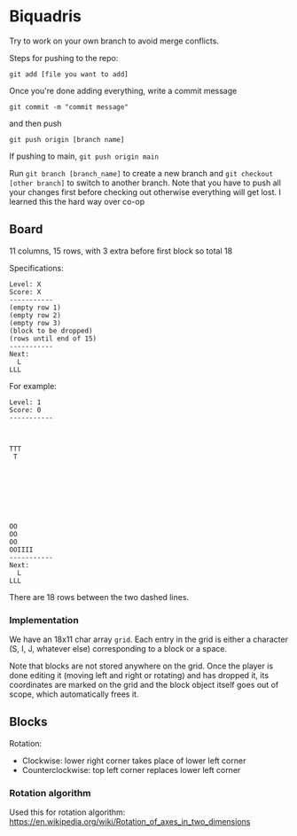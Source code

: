 # Biquadris

Try to work on your own branch to avoid merge conflicts.

Steps for pushing to the repo:
```
git add [file you want to add]
```
Once you're done adding everything, write a commit message
```
git commit -m "commit message"
```
and then push
```
git push origin [branch name]
```
If pushing to main, `git push origin main`

Run `git branch [branch_name]` to create a new branch and `git checkout [other branch]` to switch to another branch. Note that you have to push all your changes first before checking out otherwise everything will get lost. I learned this the hard way over co-op

## Board
11 columns, 15 rows, with 3 extra before first block so total 18

Specifications:

```
Level: X
Score: X
-----------
(empty row 1)
(empty row 2)
(empty row 3)
(block to be dropped)
(rows until end of 15)
-----------
Next:
  L
LLL
```

For example:
```
Level: 1
Score: 0
-----------



TTT
 T








OO
OO
OO
OOIIII
-----------
Next:
  L
LLL
```

There are 18 rows between the two dashed lines.

### Implementation

We have an 18x11 char array `grid`. Each entry in the grid is either a character (S, I, J, whatever else) corresponding to a block or a space.

Note that blocks are not stored anywhere on the grid. Once the player is done editing it (moving left and right or rotating) and has dropped it, its coordinates are marked on the grid and the block object itself goes out of scope, which automatically frees it.

## Blocks
Rotation:
- Clockwise: lower right corner takes place of lower left corner
- Counterclockwise: top left corner replaces lower left corner

### Rotation algorithm

Used this for rotation algorithm:
https://en.wikipedia.org/wiki/Rotation_of_axes_in_two_dimensions



<!-- ### Dropping

Store the states of each cell in a dictionary `grid_dict`.

After rotation is confirmed, keep track of coordinates of the block's lower boundary.

Then, iteratively lower the block.
If every cell in the block's lower boundary is free (according to the dictionary), try to keep going. If not, stop.
Then update `grid_dict` to show the block's final coordinates as being filled.

Also, keep track of how many blocks in each row are full.
After a block is dropped, add the width of the block in each row.
if all 11 columns full, clear row:
-go over every block
-recursively go over every cell and change coordinates accordingly

or just loop over `grid_dict`, making the state of each cell equal to the state of what's above -->

